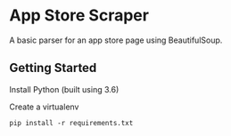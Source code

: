 # App Store Scraper

A basic parser for an app store page using BeautifulSoup.

## Getting Started

Install Python (built using 3.6)

Create a virtualenv

`pip install -r requirements.txt`

